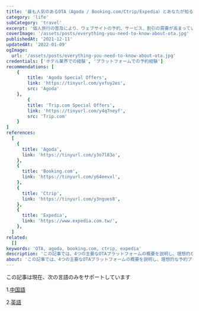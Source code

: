 ```yaml
---
title: '最も人気のあるOTA（Agoda / Booking.com/Ctrip/Expedia）とあなたが知る必要があるすべて'
category: 'life'
subCategory: 'travel'
excerpt: '個人旅行の普及により、ウェブサイトの予約、サービス、割引の需要が高まっています。ウェブサイトの使い方、自分のニーズに最適なホテルを見つけるにはどうすればよいですか？以下は、最も人気のある4つのホテルの紹介です。オンライン旅行代理店（OTA）。ホテルの予約に最適なサイトを見つけるために、それらの長所と短所を比較します。'
coverImage: '/assets/posts/everything-you-need-to-know-about-ota.jpg'
publishedAt: '2021-12-11'
updatedAt: '2022-01-09'
ogImage:
  url: '/assets/posts/everything-you-need-to-know-about-ota.jpg'
credentials: ['ホテル業界での経験', 'プラットフォームでの予約経験']
recommendations: [
    {
        title: 'Agoda Special Offers',
        link: 'https://tinyurl.com/yxfuy2es',
        src: 'Agoda'
    },
        {
        title: 'Trip.com Special Offers',
        link: 'https://tinyurl.com/y4q7neyf',
        src: 'Trip.com'
    }
]
references:
  [
    {
      title: 'Agoda',
      link: 'https://tinyurl.com/y3o7l83o',
    },
    {
      title: 'Booking.com',
      link: 'https://tinyurl.com/y64eevxl',
    },
    {
      title: 'Ctrip',
      link: 'https://tinyurl.com/y3ngues8',
    },
    {
      title: 'Expedia',
      link: 'https://www.expedia.com.tw/',
    },
  ]
related:
  []
keywords: 'OTA, agoda, booking.com, ctrip, expedia'
description: 'この記事では、4つの主要なOTAプラットフォームの概要を説明し、理想的な予約プラットフォームを選択する方法を説明し、回避すべきプラットフォーム予約の落とし穴に焦点を当てます。'
about: 'この記事では、4つの主要なOTAプラットフォームの概要を説明し、理想的な予約プラットフォームを選択する方法を説明し、回避すべきプラットフォーム予約の落とし穴に焦点を当てます。'
---
```


この記事は現在、次の言語のみをサポートしています

1.[中国語](/posts/everything-you-need-to-know-about-ota)

2.[英語](/posts/everything-you-need-to-know-about-ota/en-US)
